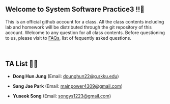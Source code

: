 ## Welcome to System Software Practice3 !!👋
This is an official github account for a class. 
All the class contents including lab and homework will be distributed through the git repository of this account. 
Welcome to any question for all class contents.
Before questioning to us, please visit to [FAQs](https://sorry_it_is_not_prepared.com), list of fequently asked questions.

<br>

## TA List 🧑‍💻
- **Dong Hun Jung**
(Email: <dounghun22@g.skku.edu>)

- **Sang Jae Park**
(Email: <mainpower4309@gmail.com>)

- **Yuseok Song**
(Email: <songys1223@gmail.com>)
